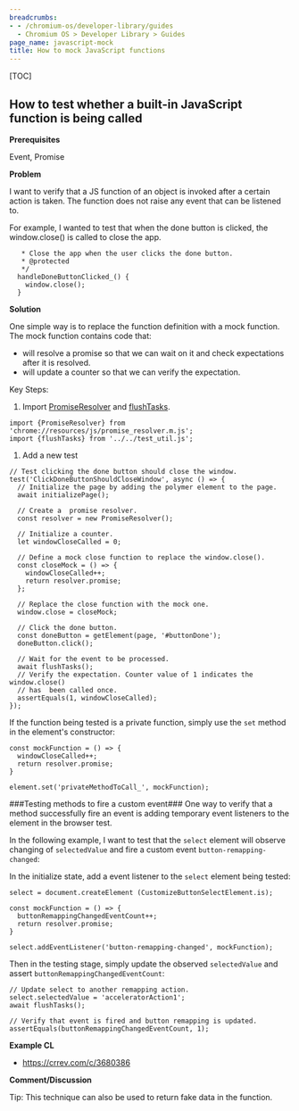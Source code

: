 ```yaml
---
breadcrumbs:
- - /chromium-os/developer-library/guides
  - Chromium OS > Developer Library > Guides
page_name: javascript-mock
title: How to mock JavaScript functions
---
```


[TOC]

## How to test whether a built-in JavaScript function is being called

**Prerequisites**

Event, Promise

**Problem**

I want to verify that a JS function of an object is invoked after a certain
action is taken. The function does not raise any event that can be listened to.

For example, I wanted to test that when the done button is clicked, the
window.close() is called to close the app.

```
   * Close the app when the user clicks the done button.
   * @protected
   */
  handleDoneButtonClicked_() {
    window.close();
  }
```

**Solution**

One simple way is to replace the function definition with a mock function. The
mock function contains code that:

*   will resolve a promise so that we can wait on it and check expectations
    after it is resolved.
*   will update a counter so that we can verify the expectation.

Key Steps:

1.  Import
    [PromiseResolver](https://crsrc.org/c/ui/webui/resources/js/promise_resolver.js?q=lang:js%20-filepath:third_party%2F%20-filepath:out%2F%20-filepath:v8%2F%20promise_resolver&ss=chromium%2Fchromium%2Fsrc)
    and
    [flushTasks](https://crsrc.org/c/chrome/test/data/webui/test_util.js?q=lang:js%20-filepath:third_party%2F%20-filepath:out%2F%20-filepath:v8%2F%20flushtask&ss=chromium%2Fchromium%2Fsrc).

```
import {PromiseResolver} from 'chrome://resources/js/promise_resolver.m.js';
import {flushTasks} from '../../test_util.js';
```

1.  Add a new test

```
// Test clicking the done button should close the window.
test('ClickDoneButtonShouldCloseWindow', async () => {
  // Initialize the page by adding the polymer element to the page.
  await initializePage();

  // Create a  promise resolver.
  const resolver = new PromiseResolver();

  // Initialize a counter.
  let windowCloseCalled = 0;

  // Define a mock close function to replace the window.close().
  const closeMock = () => {
    windowCloseCalled++;
    return resolver.promise;
  };

  // Replace the close function with the mock one.
  window.close = closeMock;

  // Click the done button.
  const doneButton = getElement(page, '#buttonDone');
  doneButton.click();

  // Wait for the event to be processed.
  await flushTasks();
  // Verify the expectation. Counter value of 1 indicates the window.close()
  // has  been called once.
  assertEquals(1, windowCloseCalled);
});
```

If the function being tested is a private function, simply use the `set`
method in the element's constructor:

```
const mockFunction = () => {
  windowCloseCalled++;
  return resolver.promise;
}

element.set('privateMethodToCall_', mockFunction);
```

###Testing methods to fire a custom event###
One way to verify that a method successfully fire an event is adding
temporary event listeners to the element in the browser test.

In the following example, I want to test that the `select` element will observe
changing of `selectedValue` and fire a custom event `button-remapping-changed`:

In the initialize state, add a event listener to the
`select` element being tested:

```
select = document.createElement (CustomizeButtonSelectElement.is);

const mockFunction = () => {
  buttonRemappingChangedEventCount++;
  return resolver.promise;
}

select.addEventListener('button-remapping-changed', mockFunction);
```

Then in the testing stage, simply update the observed `selectedValue` and
assert `buttonRemappingChangedEventCount`:

```
// Update select to another remapping action.
select.selectedValue = 'acceleratorAction1';
await flushTasks();

// Verify that event is fired and button remapping is updated.
assertEquals(buttonRemappingChangedEventCount, 1);
```

**Example CL**

*   https://crrev.com/c/3680386

**Comment/Discussion**

Tip: This technique can also be used to return fake data in the function.
